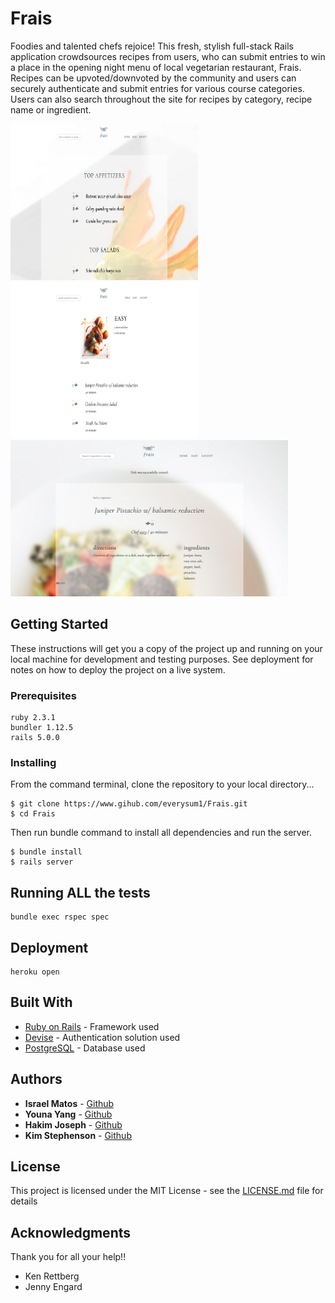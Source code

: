 # Frais

Foodies and talented chefs rejoice! This fresh, stylish full-stack Rails application crowdsources recipes from users, who can submit entries to win a place in the opening night menu of local vegetarian restaurant, Frais.  Recipes can be upvoted/downvoted by the community and users can securely authenticate and submit entries for various course categories.  Users can also search throughout the site for recipes by category, recipe name or ingredient.  

<img src="app/assets/images/FraisHomepage.png" width="300" height="250" /> <img src="app/assets/images/FraisUserProfile.png" width="300" height="250" />
<img src="app/assets/images/FraisDish.png" width="444" height="250" /> 

## Getting Started

These instructions will get you a copy of the project up and running on your local machine for development and testing purposes. See deployment for notes on how to deploy the project on a live system.

### Prerequisites

```
ruby 2.3.1
bundler 1.12.5
rails 5.0.0
```

### Installing
From the command terminal, clone the repository to your local directory...
```
$ git clone https://www.gihub.com/everysum1/Frais.git
$ cd Frais
```

Then run bundle command to install all dependencies and run the server.  

```
$ bundle install
$ rails server
```


## Running ALL the tests

```
bundle exec rspec spec
```

## Deployment

```
heroku open
```

## Built With

* [Ruby on Rails](http://api.rubyonrails.org/) -  Framework used
* [Devise](https://github.com/plataformatec/devise) - Authentication solution used
* [PostgreSQL](https://www.postgresql.org/docs/) - Database used

## Authors

* **Israel Matos** - [Github](https://github.com/everysum1)
* **Youna Yang** - [Github](https://github.com/y0una)
* **Hakim Joseph** - [Github](https://github.com/HakimJoseph)
* **Kim Stephenson** - [Github](https://github.com/kimstephenson)

## License

This project is licensed under the MIT License - see the [LICENSE.md](LICENSE.md) file for details

## Acknowledgments

Thank you for all your help!!
* Ken Rettberg
* Jenny Engard
